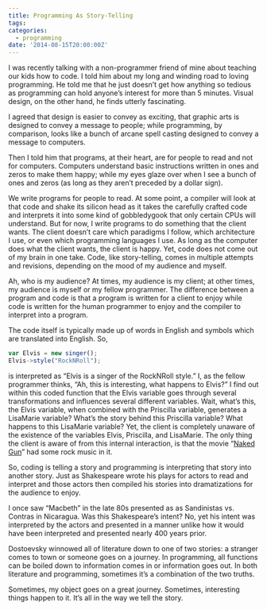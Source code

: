 ```yaml
---
title: Programming As Story-Telling
tags:
categories:
  - programming
date: '2014-08-15T20:00:00Z'
---
```


I was recently talking with a non-programmer friend of mine about teaching our kids how to code. I told him about my long and winding road to loving programming. He told me that he just doesn’t get how anything so tedious as programming can hold anyone’s interest for more than 5 minutes. Visual design, on the other hand, he finds utterly fascinating.

I agreed that design is easier to convey as exciting, that graphic arts is designed to convey a message to people; while programming, by comparison, looks like a bunch of arcane spell casting designed to convey a message to computers.

Then I told him that programs, at their heart, are for people to read and not for computers. Computers understand basic instructions written in ones and zeros to make them happy; while my eyes glaze over when I see a bunch of ones and zeros (as long as they aren’t preceded by a dollar sign).

We write programs for people to read. At some point, a compiler will look at that code and shake its silicon head as it takes the carefully crafted code and interprets it into some kind of gobbledygook that only certain CPUs will understand. But for now, I write programs to do something that the client wants. The client doesn’t care which paradigms I follow, which architecture I use, or even which programming languages I use. As long as the computer does what the client wants, the client is happy. Yet, code does not come out of my brain in one take. Code, like story-telling, comes in multiple attempts and revisions, depending on the mood of my audience and myself.

Ah, who is my audience? At times, my audience is my client; at other times, my audience is myself or my fellow programmer. The difference between a program and code is that a program is written for a client to enjoy while code is written for the human programmer to enjoy and the compiler to interpret into a program.

The code itself is typically made up of words in English and symbols which are translated into English. So,

```javascript
var Elvis = new singer();
Elvis->style("RockNRoll");
```

is interpreted as “Elvis is a singer of the RockNRoll style.” I, as the fellow programmer thinks, “Ah, this is interesting, what happens to Elvis?” I find out within this coded function that the Elvis variable goes through several transformations and influences several different variables. Wait, what’s this, the Elvis variable, when combined with the Priscilla variable, generates a LisaMarie variable? What’s the story behind this Priscilla variable? What happens to this LisaMarie variable? Yet, the client is completely unaware of the existence of the variables Elvis, Priscilla, and LisaMarie. The only thing the client is aware of from this internal interaction, is that the movie “[Naked Gun](http://en.wikipedia.org/wiki/The_Naked_Gun:_From_the_Files_of_Police_Squad!)” had some rock music in it.

So, coding is telling a story and programming is interpreting that story into another story. Just as Shakespeare wrote his plays for actors to read and interpret and those actors then compiled his stories into dramatizations for the audience to enjoy.

I once saw “Macbeth” in the late 80s presented as as Sandinistas vs. Contras in Nicaragua. Was this Shakespeare’s intent? No, yet his intent was interpreted by the actors and presented in a manner unlike how it would have been interpreted and presented nearly 400 years prior.

Dostoevsky winnowed all of literature down to one of two stories: a stranger comes to town or someone goes on a journey. In programming, all functions can be boiled down to information comes in or information goes out. In both literature and programming, sometimes it’s a combination of the two truths.

Sometimes, my object goes on a great journey. Sometimes, interesting things happen to it. It’s all in the way we tell the story.
